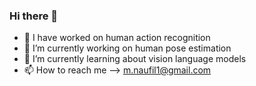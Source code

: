 ### Hi there 👋

- 💬 I have worked on human action recognition
- 🔭 I’m currently working on human pose estimation
- 🌱 I’m currently learning about vision language models
- 📫 How to reach me --> m.naufil1@gmail.com

